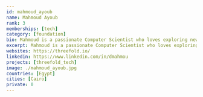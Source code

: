 ```yaml
---
id: mahmoud_ayoub
name: Mahmoud Ayoub
rank: 3
memberships: [tech]
category: [foundation]
bio: Mahmoud is a passionate Computer Scientist who loves exploring new areas in life and technology. Software Engineer fell in love with Threefold because threefold is the future of technology.
excerpt: Mahmoud is a passionate Computer Scientist who loves exploring new areas in life and technology.
websites: https://threefold.io/
linkedin: https://www.linkedin.com/in/dmahmou
projects: [threefold_tech]
image: ./mahmoud_ayoub.jpg
countries: [Egypt]
cities: [Cairo]
private: 0
---
```

